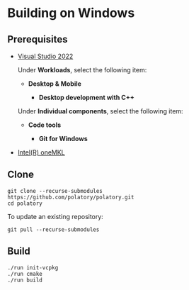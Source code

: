 # Building on Windows

## Prerequisites

- [Visual Studio 2022](https://visualstudio.microsoft.com/)

  Under **Workloads**, select the following item:

  - **Desktop & Mobile**

    - **Desktop development with C++**

  Under **Individual components**, select the following item:

  - **Code tools**

    - **Git for Windows**

- [Intel(R) oneMKL](https://www.intel.com/content/www/us/en/developer/tools/oneapi/onemkl.html)

## Clone

```pwsh
git clone --recurse-submodules https://github.com/polatory/polatory.git
cd polatory
```

To update an existing repository:

```pwsh
git pull --recurse-submodules
```

## Build

```pwsh
./run init-vcpkg
./run cmake
./run build
```
